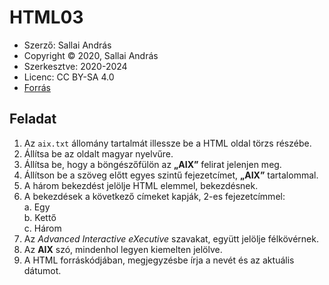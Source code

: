 # HTML03

* Szerző: Sallai András  
* Copyright © 2020, Sallai András  
* Szerkesztve: 2020-2024  
* Licenc: CC BY-SA 4.0  
* [Forrás](https://szit.hu/doku.php?id=oktatas:web:html:html_feladatok)

## Feladat

1. Az `aix.txt` állomány tartalmát illessze be a HTML oldal törzs részébe.
2. Állítsa be az oldalt magyar nyelvűre.
3. Állítsa be, hogy a böngészőfülön az **„AIX”** felirat jelenjen meg.
4. Állítson be a szöveg előtt egyes szintű fejezetcímet, **„AIX”** tartalommal.
5. A három bekezdést jelölje HTML elemmel, bekezdésnek.
6. A bekezdések a következő címeket kapják, 2-es fejezetcímmel:  
   a. Egy  
   b. Kettő  
   c. Három  
7. Az *Advanced Interactive eXecutive* szavakat, együtt jelölje félkövérnek.
8. Az **AIX** szó, mindenhol legyen kiemelten jelölve.
9. A HTML forráskódjában, megjegyzésbe írja a nevét és az aktuális dátumot.
